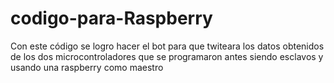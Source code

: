 # codigo-para-Raspberry
Con este código se logro hacer el bot para que twiteara los datos obtenidos de los dos microcontroladores que se programaron antes siendo esclavos y usando una raspberry como maestro 

